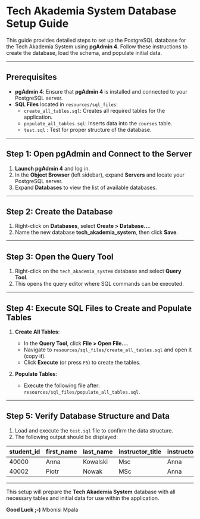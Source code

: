 # Tech Akademia System Database Setup Guide

This guide provides detailed steps to set up the PostgreSQL database for the Tech Akademia System using **pgAdmin 4**. Follow these instructions to create the database, load the schema, and populate initial data.

---

## Prerequisites

- **pgAdmin 4**: Ensure that **pgAdmin 4** is installed and connected to your PostgreSQL server.
- **SQL Files** located in `resources/sql_files`:
    - `create_all_tables.sql`: Creates all required tables for the application.
    - `populate_all_tables.sql`: Inserts data into the `courses` table.
    - `test.sql` : Test for proper structure of the database.

---

## Step 1: Open pgAdmin and Connect to the Server

1. **Launch pgAdmin 4** and log in.
2. In the **Object Browser** (left sidebar), expand **Servers** and locate your PostgreSQL server.
3. Expand **Databases** to view the list of available databases.

---

## Step 2: Create the Database

1. Right-click on **Databases**, select **Create > Database...**.
2. Name the new database **tech_akademia_system**, then click **Save**.

---

## Step 3: Open the Query Tool

1. Right-click on the `tech_akademia_system` database and select **Query Tool**.
2. This opens the query editor where SQL commands can be executed.

---

## Step 4: Execute SQL Files to Create and Populate Tables

1. **Create All Tables**:
    - In the **Query Tool**, click **File > Open File...**.
    - Navigate to `resources/sql_files/create_all_tables.sql` and open it (copy it).
    - Click **Execute** (or press `F5`) to create the tables.

2. **Populate Tables**:
    - Execute the following file after: `resources/sql_files/populate_all_tables.sql`. 

---

## Step 5: Verify Database Structure and Data

1. Load and execute the `test.sql` file to confirm the data structure.
2. The following output should be displayed:

| student_id | first_name | last_name | instructor_title | instructor_name | instructor_surname |
|------------|------------|-----------|------------------|-----------------|--------------------|
| 40000      | Anna       | Kowalski  | Msc              | Anna            | Nowak              |
| 40002      | Piotr      | Nowak     | MSc              | Anna            | Nowak              |

---

This setup will prepare the **Tech Akademia System** database with all necessary tables and initial data for use within the application.

**Good Luck ;-)** Mbonisi Mpala